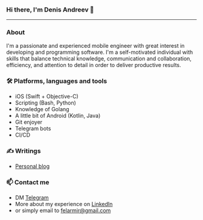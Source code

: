 ### Hi there, I'm Denis Andreev 👋
----

### About 

I'm a passionate and experienced mobile engineer with great interest in developing and programming software.
I'm a self-motivated individual with skills that balance technical knowledge, communication and collaboration, efficiency, and attention to detail in order to deliver productive results.

### 🛠 Platforms, languages and tools

- iOS (Swift + Objective-C)
- Scripting (Bash, Python)
- Knowledge of Golang
- A little bit of Android (Kotlin, Java)
- Git enjoyer
- Telegram bots
- CI/CD

### ✍️ Writings 

- [Personal blog](https://felarmir.com)

### 📫 Contact me

- DM [Telegram](https://t.me/felarmir)
- More about my experience on [LinkedIn](https://www.linkedin.com/in/felarmir)
- or simply email to felarmir@gmail.com

<!--
**felarmir/felarmir** is a ✨ _special_ ✨ repository because its `README.md` (this file) appears on your GitHub profile.

Here are some ideas to get you started:

- 🔭 I’m currently working on ...
- 🌱 I’m currently learning ...
- 👯 I’m looking to collaborate on ...
- 🤔 I’m looking for help with ...
- 💬 Ask me about ...
- 📫 How to reach me: ...
- 😄 Pronouns: ...
- ⚡ Fun fact: ...
-->

